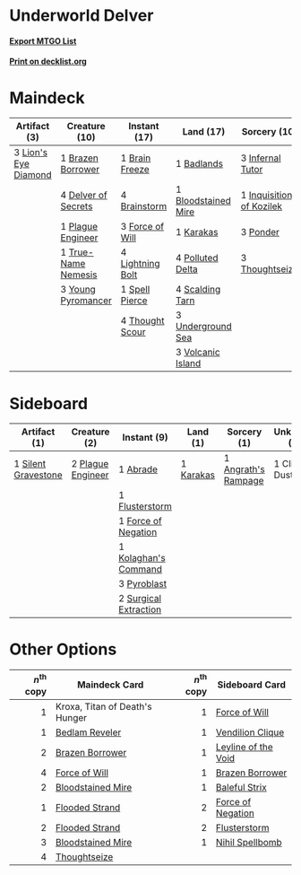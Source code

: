# Underworld Delver

#### [Export MTGO List](../collection/Underworld%20Delver/Underworld%20Delver.txt)
#### [Print on decklist.org](http://decklist.org/?deckmain=1%09Badlands%0A1%09Bloodstained%20Mire%0A1%09Brain%20Freeze%0A4%09Brainstorm%0A1%09Brazen%20Borrower%0A1%09Cling%20to%20Dust%0A4%09Delver%20of%20Secrets%0A3%09Force%20of%20Will%0A3%09Infernal%20Tutor%0A1%09Inquisition%20of%20Kozilek%0A1%09Karakas%0A4%09Lightning%20Bolt%0A3%09Lion's%20Eye%20Diamond%0A1%09Plague%20Engineer%0A4%09Polluted%20Delta%0A3%09Ponder%0A4%09Scalding%20Tarn%0A1%09Spell%20Pierce%0A4%09Thought%20Scour%0A3%09Thoughtseize%0A1%09True-Name%20Nemesis%0A3%09Underground%20Sea%0A2%09Underworld%20Breach%0A3%09Volcanic%20Island%0A3%09Young%20Pyromancer&deckside=1%09Abrade%0A1%09Angrath's%20Rampage%0A1%09Cling%20to%20Dust%0A1%09Flusterstorm%0A1%09Force%20of%20Negation%0A1%09Karakas%0A1%09Kolaghan's%20Command%0A2%09Plague%20Engineer%0A3%09Pyroblast%0A1%09Silent%20Gravestone%0A2%09Surgical%20Extraction)
# Maindeck

|                                        Artifact (3)                                         |                                        Creature (10)                                         |                                       Instant (17)                                       |                                          Land (17)                                           |                                           Sorcery (10)                                            |    Unknown (3)    |
|---------------------------------------------------------------------------------------------|----------------------------------------------------------------------------------------------|------------------------------------------------------------------------------------------|----------------------------------------------------------------------------------------------|---------------------------------------------------------------------------------------------------|-------------------|
|3 [Lion's Eye Diamond](http://gatherer.wizards.com/Pages/Card/Details.aspx?multiverseid=3255)|1 [Brazen Borrower](http://gatherer.wizards.com/Pages/Card/Details.aspx?multiverseid=473001)  |1 [Brain Freeze](http://gatherer.wizards.com/Pages/Card/Details.aspx?multiverseid=47599)  |1 [Badlands](http://gatherer.wizards.com/Pages/Card/Details.aspx?multiverseid=878)            |3 [Infernal Tutor](http://gatherer.wizards.com/Pages/Card/Details.aspx?multiverseid=107308)        |1 Cling to Dust    |
|                                                                                             |4 [Delver of Secrets](http://gatherer.wizards.com/Pages/Card/Details.aspx?multiverseid=226749)|4 [Brainstorm](http://gatherer.wizards.com/Pages/Card/Details.aspx?multiverseid=3897)     |1 [Bloodstained Mire](http://gatherer.wizards.com/Pages/Card/Details.aspx?multiverseid=405094)|1 [Inquisition of Kozilek](http://gatherer.wizards.com/Pages/Card/Details.aspx?multiverseid=416897)|2 Underworld Breach|
|                                                                                             |1 [Plague Engineer](http://gatherer.wizards.com/Pages/Card/Details.aspx?multiverseid=464049)  |3 [Force of Will](http://gatherer.wizards.com/Pages/Card/Details.aspx?multiverseid=3107)  |1 [Karakas](http://gatherer.wizards.com/Pages/Card/Details.aspx?multiverseid=413782)          |3 [Ponder](http://gatherer.wizards.com/Pages/Card/Details.aspx?multiverseid=451051)                |                   |
|                                                                                             |1 [True-Name Nemesis](http://gatherer.wizards.com/Pages/Card/Details.aspx?multiverseid=446104)|4 [Lightning Bolt](http://gatherer.wizards.com/Pages/Card/Details.aspx?multiverseid=806)  |4 [Polluted Delta](http://gatherer.wizards.com/Pages/Card/Details.aspx?multiverseid=405104)   |3 [Thoughtseize](http://gatherer.wizards.com/Pages/Card/Details.aspx?multiverseid=438676)          |                   |
|                                                                                             |3 [Young Pyromancer](http://gatherer.wizards.com/Pages/Card/Details.aspx?multiverseid=426592) |1 [Spell Pierce](http://gatherer.wizards.com/Pages/Card/Details.aspx?multiverseid=425876) |4 [Scalding Tarn](http://gatherer.wizards.com/Pages/Card/Details.aspx?multiverseid=405107)    |                                                                                                   |                   |
|                                                                                             |                                                                                              |4 [Thought Scour](http://gatherer.wizards.com/Pages/Card/Details.aspx?multiverseid=380203)|3 [Underground Sea](http://gatherer.wizards.com/Pages/Card/Details.aspx?multiverseid=886)     |                                                                                                   |                   |
|                                                                                             |                                                                                              |                                                                                          |3 [Volcanic Island](http://gatherer.wizards.com/Pages/Card/Details.aspx?multiverseid=887)     |                                                                                                   |                   |


# Sideboard

|                                         Artifact (1)                                         |                                        Creature (2)                                        |                                          Instant (9)                                           |                                      Land (1)                                      |                                         Sorcery (1)                                          |  Unknown (1)  |
|----------------------------------------------------------------------------------------------|--------------------------------------------------------------------------------------------|------------------------------------------------------------------------------------------------|------------------------------------------------------------------------------------|----------------------------------------------------------------------------------------------|---------------|
|1 [Silent Gravestone](http://gatherer.wizards.com/Pages/Card/Details.aspx?multiverseid=439846)|2 [Plague Engineer](http://gatherer.wizards.com/Pages/Card/Details.aspx?multiverseid=464049)|1 [Abrade](http://gatherer.wizards.com/Pages/Card/Details.aspx?multiverseid=430772)             |1 [Karakas](http://gatherer.wizards.com/Pages/Card/Details.aspx?multiverseid=413782)|1 [Angrath's Rampage](http://gatherer.wizards.com/Pages/Card/Details.aspx?multiverseid=461112)|1 Cling to Dust|
|                                                                                              |                                                                                            |1 [Flusterstorm](http://gatherer.wizards.com/Pages/Card/Details.aspx?multiverseid=228255)       |                                                                                    |                                                                                              |               |
|                                                                                              |                                                                                            |1 [Force of Negation](http://gatherer.wizards.com/Pages/Card/Details.aspx?multiverseid=464001)  |                                                                                    |                                                                                              |               |
|                                                                                              |                                                                                            |1 [Kolaghan's Command](http://gatherer.wizards.com/Pages/Card/Details.aspx?multiverseid=394613) |                                                                                    |                                                                                              |               |
|                                                                                              |                                                                                            |3 [Pyroblast](http://gatherer.wizards.com/Pages/Card/Details.aspx?multiverseid=4083)            |                                                                                    |                                                                                              |               |
|                                                                                              |                                                                                            |2 [Surgical Extraction](http://gatherer.wizards.com/Pages/Card/Details.aspx?multiverseid=397706)|                                                                                    |                                                                                              |               |


# Other Options

|*n*<sup>th</sup> copy|                                       Maindeck Card                                        |*n*<sup>th</sup> copy|                                        Sideboard Card                                        |
|--------------------:|--------------------------------------------------------------------------------------------|--------------------:|----------------------------------------------------------------------------------------------|
|                    1|Kroxa, Titan of Death's Hunger                                                              |                    1|[Force of Will](http://gatherer.wizards.com/Pages/Card/Details.aspx?multiverseid=3107)        |
|                    1|[Bedlam Reveler](http://gatherer.wizards.com/Pages/Card/Details.aspx?multiverseid=414415)   |                    1|[Vendilion Clique](http://gatherer.wizards.com/Pages/Card/Details.aspx?multiverseid=442065)   |
|                    2|[Brazen Borrower](http://gatherer.wizards.com/Pages/Card/Details.aspx?multiverseid=473001)  |                    1|[Leyline of the Void](http://gatherer.wizards.com/Pages/Card/Details.aspx?multiverseid=107682)|
|                    4|[Force of Will](http://gatherer.wizards.com/Pages/Card/Details.aspx?multiverseid=3107)      |                    1|[Brazen Borrower](http://gatherer.wizards.com/Pages/Card/Details.aspx?multiverseid=473001)    |
|                    2|[Bloodstained Mire](http://gatherer.wizards.com/Pages/Card/Details.aspx?multiverseid=405094)|                    1|[Baleful Strix](http://gatherer.wizards.com/Pages/Card/Details.aspx?multiverseid=376260)      |
|                    1|[Flooded Strand](http://gatherer.wizards.com/Pages/Card/Details.aspx?multiverseid=405098)   |                    2|[Force of Negation](http://gatherer.wizards.com/Pages/Card/Details.aspx?multiverseid=464001)  |
|                    2|[Flooded Strand](http://gatherer.wizards.com/Pages/Card/Details.aspx?multiverseid=405098)   |                    2|[Flusterstorm](http://gatherer.wizards.com/Pages/Card/Details.aspx?multiverseid=228255)       |
|                    3|[Bloodstained Mire](http://gatherer.wizards.com/Pages/Card/Details.aspx?multiverseid=405094)|                    1|[Nihil Spellbomb](http://gatherer.wizards.com/Pages/Card/Details.aspx?multiverseid=442215)    |
|                    4|[Thoughtseize](http://gatherer.wizards.com/Pages/Card/Details.aspx?multiverseid=438676)     |                     |                                                                                              |

